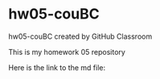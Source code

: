 # hw05-couBC
hw05-couBC created by GitHub Classroom

This is my homework 05 repository

Here is the link to the md file:

